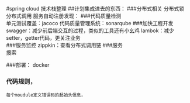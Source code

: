 #spring cloud 技术栈整理
##计划集成进去的东西：
###分布式相关
    分布式锁
    分布式调用
    服务自动注册发现：
###代码质量检测  
    单元测试覆盖：jacoco
    代码质量管理系统：sonarqube
###加快工程开发
     swagger：减少前后端交互的过程，类似的工具还有小幺鸡
     lambok：减少setter，getter代码，更关注业务         
###服务监控
    zippkin：查看分布式调用链 
###服务  
    搜索

###部署： 
    docker
    
### 代码规则，
    每个moudule定义错误码的起始头信息，    
    
    